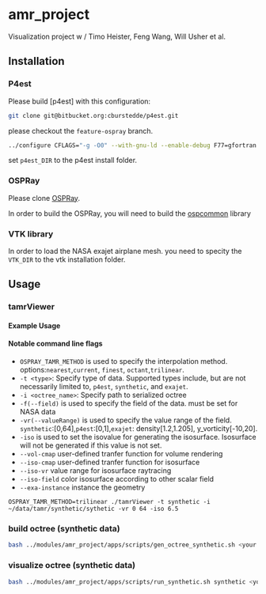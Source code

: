 # amr_project
Visualization project w / Timo Heister, Feng Wang, Will Usher et al.

## Installation
### P4est
Please build [p4est] with this configuration:
```bash 
git clone git@bitbucket.org:cburstedde/p4est.git
```
please checkout the `feature-ospray` branch. 
```bash
../configure CFLAGS="-g -O0" --with-gnu-ld --enable-debug F77=gfortran FC=gfortran --enable-mpi --enable-static=no --disable-memalign CPPFLAGS="-DSC_NOCOUNT_MALLOC -DSC_NOCOUNT_REFCOUNT -DSC_NOCOUNT_LOGINDENT"
```
set `p4est_DIR` to the p4est install folder. 

### OSPRay
Please clone [OSPRay](https://github.com/ethan0911/ospray-tamr-fork.git).
 
In order to build the OSPRay, you will need to build the [ospcommon](https://github.com/ospray/ospcommon.git) library

### VTK library
In order to load the NASA exajet airplane mesh. you need to specity the `VTK_DIR` to the vtk installation folder. 


## Usage
### tamrViewer 
#### Example Usage
#### Notable command line flags 
* `OSPRAY_TAMR_METHOD` is used to specify the interpolation method. options:`nearest`,`current`, `finest`, `octant`,`trilinear`.
* `-t <type>`: Specify type of data. Supported types include, but are not necessarily limited to, `p4est`, `synthetic`, and `exajet`.
* `-i <octree_name>`: Specify path to serialized octree  
* `-f(--field)` is used to specify the field of the data. must be set for NASA data
* `-vr(--valueRange)` is used to specify the value range of the field. `synthetic`:[0,64],`p4est`:[0,1],`exajet`: density[1.2,1.205], y_vorticity[-10,20].
* `-iso` is used to set the isovalue for generating the isosurface. Isosurface will not be generated if this value is not set.
* `--vol-cmap` user-defined tranfer function for volume rendering 
* `--iso-cmap` user-defined tranfer function for isosurface 
* `--iso-vr` value range for isosurface raytracing
* `--iso-field` color isosurface according to other scalar field
* `--exa-instance` instance the geometry


```
OSPRAY_TAMR_METHOD=trilinear ./tamrViewer -t synthetic -i ~/data/tamr/synthetic/sythetic -vr 0 64 -iso 6.5
```

### build octree (synthetic data)
```bash
bash ../modules/amr_project/apps/scripts/gen_octree_synthetic.sh <your path>/sythetic
```

### visualize octree (synthetic data)
```bash
bash ../modules/amr_project/apps/scripts/run_synthetic.sh synthetic <your path>/synthetic
```

